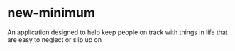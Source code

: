 # new-minimum
An application designed to help keep people on track with things in life that are easy to neglect or slip up on
